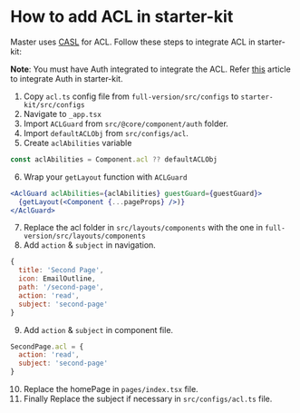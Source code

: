 # How to add ACL in starter-kit

Master uses [CASL](https://casl.js.org/v5/en/) for ACL. Follow these steps to integrate ACL in starter-kit:

**Note**: You must have Auth integrated to integrate the ACL. Refer [this](/articles/how-to-add-jwt-in-starter-kit) article to integrate Auth in starter-kit.

1. Copy `acl.ts` config file from `full-version/src/configs` to `starter-kit/src/configs`
2. Navigate to `_app.tsx`
3. Import `ACLGuard` from `src/@core/component/auth` folder.
4. Import `defaultACLObj` from `src/configs/acl`.
5. Create `aclAbilities` variable
```js
const aclAbilities = Component.acl ?? defaultACLObj
```
6. Wrap your `getLayout` function with `ACLGuard`

```jsx
<AclGuard aclAbilities={aclAbilities} guestGuard={guestGuard}>
  {getLayout(<Component {...pageProps} />)}
</AclGuard>
``` 
7. Replace the acl folder in `src/layouts/components` with the one in  `full-version/src/layouts/components`
8. Add `action` & `subject` in navigation.
```js
{
  title: 'Second Page',
  icon: EmailOutline,
  path: '/second-page',
  action: 'read',
  subject: 'second-page'
}
``` 
9. Add `action` & `subject` in component file.
```js
SecondPage.acl = {
  action: 'read',
  subject: 'second-page'
}
```
10. Replace the homePage in `pages/index.tsx` file.
11. Finally Replace the subject if necessary in `src/configs/acl.ts` file.